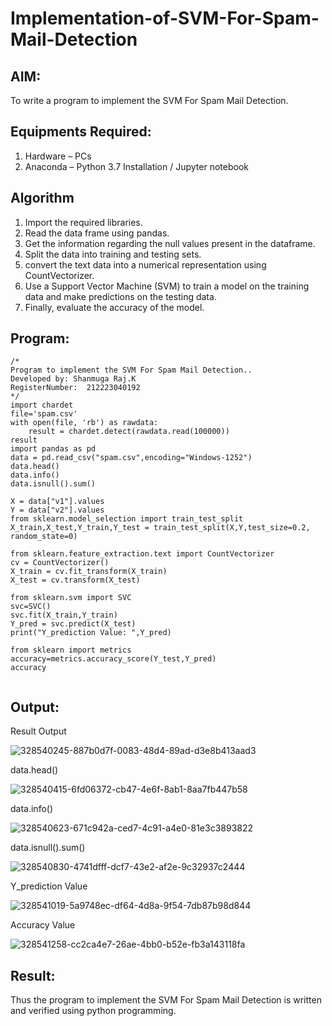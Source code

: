 # Implementation-of-SVM-For-Spam-Mail-Detection

## AIM:
To write a program to implement the SVM For Spam Mail Detection.

## Equipments Required:
1. Hardware – PCs
2. Anaconda – Python 3.7 Installation / Jupyter notebook

## Algorithm
1. Import the required libraries.
2. Read the data frame using pandas.
3. Get the information regarding the null values present in the dataframe.
4. Split the data into training and testing sets.
5. convert the text data into a numerical representation using CountVectorizer.
6. Use a Support Vector Machine (SVM) to train a model on the training data and make predictions on the testing data.
7. Finally, evaluate the accuracy of the model.

## Program:
```
/*
Program to implement the SVM For Spam Mail Detection..
Developed by: Shanmuga Raj.K
RegisterNumber:  212223040192
*/
import chardet 
file='spam.csv'
with open(file, 'rb') as rawdata: 
    result = chardet.detect(rawdata.read(100000))
result
import pandas as pd
data = pd.read_csv("spam.csv",encoding="Windows-1252")
data.head()
data.info()
data.isnull().sum()

X = data["v1"].values
Y = data["v2"].values
from sklearn.model_selection import train_test_split
X_train,X_test,Y_train,Y_test = train_test_split(X,Y,test_size=0.2, random_state=0)

from sklearn.feature_extraction.text import CountVectorizer
cv = CountVectorizer()
X_train = cv.fit_transform(X_train)
X_test = cv.transform(X_test)

from sklearn.svm import SVC
svc=SVC()
svc.fit(X_train,Y_train)
Y_pred = svc.predict(X_test)
print("Y_prediction Value: ",Y_pred)

from sklearn import metrics
accuracy=metrics.accuracy_score(Y_test,Y_pred)
accuracy


```

## Output:

Result Output

![328540245-887b0d7f-0083-48d4-89ad-d3e8b413aad3](https://github.com/23014226/Implementation-of-SVM-For-Spam-Mail-Detection/assets/160568974/aa78ff24-6b60-4332-8400-9e6211d17680)

data.head()

![328540415-6fd06372-cb47-4e6f-8ab1-8aa7fb447b58](https://github.com/23014226/Implementation-of-SVM-For-Spam-Mail-Detection/assets/160568974/e3669bfa-8f06-4c45-bf17-a9c4b6f24731)

data.info()

![328540623-671c942a-ced7-4c91-a4e0-81e3c3893822](https://github.com/23014226/Implementation-of-SVM-For-Spam-Mail-Detection/assets/160568974/33b98b3d-4bbd-4aee-a71c-85b565e0d981)

data.isnull().sum()

![328540830-4741dfff-dcf7-43e2-af2e-9c32937c2444](https://github.com/23014226/Implementation-of-SVM-For-Spam-Mail-Detection/assets/160568974/e6db3511-d83a-4ecd-b551-5ce46ecd7367)

Y_prediction Value

![328541019-5a9748ec-df64-4d8a-9f54-7db87b98d844](https://github.com/23014226/Implementation-of-SVM-For-Spam-Mail-Detection/assets/160568974/3ab8be8a-b304-41e9-9b60-616ced04498b)

Accuracy Value

![328541258-cc2ca4e7-26ae-4bb0-b52e-fb3a143118fa](https://github.com/23014226/Implementation-of-SVM-For-Spam-Mail-Detection/assets/160568974/3241b04a-f8b1-4825-9c92-67818cb1feac)


## Result:
Thus the program to implement the SVM For Spam Mail Detection is written and verified using python programming.

